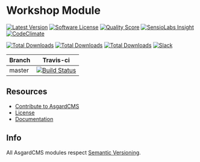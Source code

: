 # Workshop Module

[![Latest Version](https://img.shields.io/packagist/v/asgardcms/workshop-module.svg?style=flat-square)](https://github.com/asgardcms/workshop/releases)
[![Software License](https://img.shields.io/badge/license-MIT-brightgreen.svg?style=flat-square)](LICENSE.md)
[![Quality Score](https://img.shields.io/scrutinizer/g/asgardcms/workshop.svg?style=flat-square)](https://scrutinizer-ci.com/g/asgardcms/workshop)
[![SensioLabs Insight](https://img.shields.io/sensiolabs/i/d6258dc8-cd2a-4288-94a5-8a8089e6609e.svg)](https://insight.sensiolabs.com/projects/d6258dc8-cd2a-4288-94a5-8a8089e6609e)
[![CodeClimate](https://img.shields.io/codeclimate/github/AsgardCms/Blog.svg)](https://codeclimate.com/github/AsgardCms/Blog)

[![Total Downloads](https://img.shields.io/packagist/dd/asgardcms/workshop-module.svg?style=flat-square)](https://packagist.org/packages/asgardcms/workshop-module)
[![Total Downloads](https://img.shields.io/packagist/dm/asgardcms/workshop-module.svg?style=flat-square)](https://packagist.org/packages/asgardcms/workshop-module)
[![Total Downloads](https://img.shields.io/packagist/dt/asgardcms/workshop-module.svg?style=flat-square)](https://packagist.org/packages/asgardcms/workshop-module)
[![Slack](http://slack.asgardcms.com/badge.svg)](http://slack.asgardcms.com/)

| Branch | Travis-ci |
| ---------------- | --------------- |
| master  | [![Build Status](https://travis-ci.org/AsgardCms/Workshop.svg?branch=master)](https://travis-ci.org/AsgardCms/Workshop)  |

## Resources

- [Contribute to AsgardCMS](https://asgardcms.com/en/docs/getting-started/contributing)
- [License](LICENSE.md)
- [Documentation](http://asgardcms.com/docs/core-module/configuration)


## Info

All AsgardCMS modules respect [Semantic Versioning](http://semver.org/).
